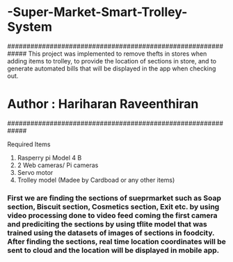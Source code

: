 # -Super-Market-Smart-Trolley-System
#############################################################
 This project was implemented to remove thefts in stores when adding items to trolley, to provide the location of sections in store, and to generate automated bills that will  be displayed in the app when checking out.
 #     Author : Hariharan Raveenthiran

 #############################################################
 
 Required Items
 1. Rasperry pi Model 4 B
 2. 2 Web cameras/ Pi cameras
 3. Servo motor
 4. Trolley model (Madee by Cardboad or any other items)
 
###  First we are finding the sections of sueprmarket such as Soap section, Biscuit section, Cosmetics section, Exit etc. by using video processing done to video feed coming the first camera and prediciting the sections by using tflite model that was trained using the datasets of images of sections in foodcity. After finding the sections, real time location coordinates will be sent to cloud and the location will be displayed in mobile app. 
